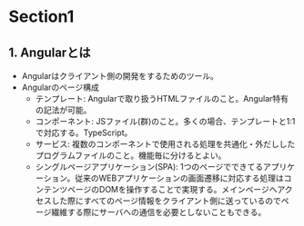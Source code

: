 # Section1

## 1. Angularとは

- Angularはクライアント側の開発をするためのツール。
- Angularのページ構成
  - テンプレート: Angularで取り扱うHTMLファイルのこと。Angular特有の記法が可能。
  - コンポーネント: JSファイル(群)のこと。多くの場合、テンプレートと1:1で対応する。TypeScript。
  - サービス: 複数のコンポーネントで使用される処理を共通化・外だししたプログラムファイルのこと。機能毎に分けるとよい。
  - シングルページアプリケーション(SPA): 1つのページでできてるアプリケーション。従来のWEBアプリケーションの画面遷移に対応する処理はコンテンツページのDOMを操作することで実現する。メインページへアクセスした際にすべてのページ情報をクライアント側に送っているのでページ繊維する際にサーバへの通信を必要としないこともできる。
